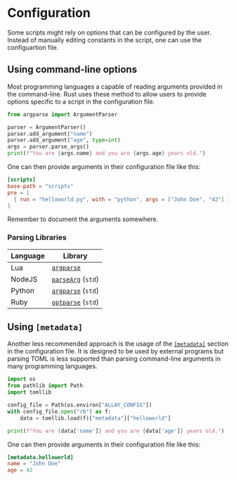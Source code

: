 # Configuration

Some scripts might rely on options that can be configured by the user. Instead of
manually editing constants in the script, one can use the configuartion file.


## Using command-line options

Most programming languages a capable of reading arguments provided in the
command-line. Rust uses these method to allow users to provide options
specific to a script in the configuration file.

```python,filepath=scripts/helloworld.py
from argparse import ArgumentParser

parser = ArgumentParser()
parser.add_argument("name")
parser.add_argument("age", type=int)
args = parser.parse_args()
print(f"You are {args.name} and you are {args.age} years old.")
```

One can then provide arguments in their configuration file like this:

```toml
[scripts]
base-path = "scripts"
pre = [
  { run = "helloworld.py", with = "python", args = ["John Doe", "42"] }
]
```

Remember to document the arguments somewhere.


### Parsing Libraries

Language | Library
---------|------------------------------------------------------------------------------
Lua      | [`argparse`](https://github.com/mpeterv/argparse)
NodeJS   | [`parseArg`](https://nodejs.org/api/util.html#utilparseargsconfig) (`std`)
Python   | [`argparse`](https://docs.python.org/3/library/argparse.html) (`std`)
Ruby     | [`optparse`](https://ruby-doc.org/stdlib-2.7.0/libdoc/optparse/rdoc/) (`std`)


## Using `[metadata]`

Another less recommended approach is the usage of the
[`[metadata]`](../reference/configuration.md#metadat) section in the configuration
file. It is designed to be used by external programs but parsing TOML is less
supported than parsing command-line arguments in many programming languages.

```python,filepath=scripts/helloworld.py
import os
from pathlib import Path
import tomllib

config_file = Path(os.environ["ALLAY_CONFIG"])
with config_file.open("rb") as f:
    data = tomllib.load(f)["metadata"]["helloworld"]

print(f"You are {data['name']} and you are {data['age']} years old.")
```

One can then provide arguments in their configuration file like this:

```toml
[metadata.helloworld]
name = "John Doe"
age = 42
```

